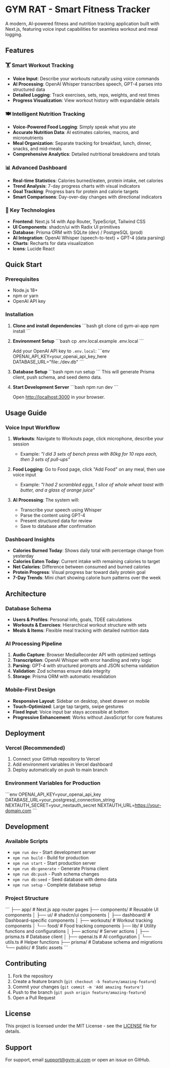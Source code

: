 # GYM RAT - Smart Fitness Tracker

A modern, AI-powered fitness and nutrition tracking application built with Next.js, featuring voice input capabilities for seamless workout and meal logging.

## Features

### 🏋️ Smart Workout Tracking

- **Voice Input**: Describe your workouts naturally using voice commands
- **AI Processing**: OpenAI Whisper transcribes speech, GPT-4 parses into structured data
- **Detailed Logging**: Track exercises, sets, reps, weights, and rest times
- **Progress Visualization**: View workout history with expandable details

### 🍽️ Intelligent Nutrition Tracking

- **Voice-Powered Food Logging**: Simply speak what you ate
- **Accurate Nutrition Data**: AI estimates calories, macros, and micronutrients
- **Meal Organization**: Separate tracking for breakfast, lunch, dinner, snacks, and mid-meals
- **Comprehensive Analytics**: Detailed nutritional breakdowns and totals

### 📊 Advanced Dashboard

- **Real-time Statistics**: Calories burned/eaten, protein intake, net calories
- **Trend Analysis**: 7-day progress charts with visual indicators
- **Goal Tracking**: Progress bars for protein and calorie targets
- **Smart Comparisons**: Day-over-day changes with directional indicators

### 🎯 Key Technologies

- **Frontend**: Next.js 14 with App Router, TypeScript, Tailwind CSS
- **UI Components**: shadcn/ui with Radix UI primitives
- **Database**: Prisma ORM with SQLite (dev) / PostgreSQL (prod)
- **AI Integration**: OpenAI Whisper (speech-to-text) + GPT-4 (data parsing)
- **Charts**: Recharts for data visualization
- **Icons**: Lucide React

## Quick Start

### Prerequisites

- Node.js 18+
- npm or yarn
- OpenAI API key

### Installation

1. **Clone and install dependencies**
   \`\`\`bash
   git clone <repository-url>
   cd gym-ai-app
   npm install
   \`\`\`

2. **Environment Setup**
   \`\`\`bash
   cp .env.local.example .env.local
   \`\`\`

   Add your OpenAI API key to `.env.local`:
   \`\`\`env
   OPENAI_API_KEY=your_openai_api_key_here
   DATABASE_URL="file:./dev.db"
   \`\`\`

3. **Database Setup**
   \`\`\`bash
   npm run setup
   \`\`\`
   This will generate Prisma client, push schema, and seed demo data.

4. **Start Development Server**
   \`\`\`bash
   npm run dev
   \`\`\`

   Open [http://localhost:3000](http://localhost:3000) in your browser.

## Usage Guide

### Voice Input Workflow

1. **Workouts**: Navigate to Workouts page, click microphone, describe your session

   - Example: _"I did 3 sets of bench press with 80kg for 10 reps each, then 3 sets of pull-ups"_

2. **Food Logging**: Go to Food page, click "Add Food" on any meal, then use voice input

   - Example: _"I had 2 scrambled eggs, 1 slice of whole wheat toast with butter, and a glass of orange juice"_

3. **AI Processing**: The system will:
   - Transcribe your speech using Whisper
   - Parse the content using GPT-4
   - Present structured data for review
   - Save to database after confirmation

### Dashboard Insights

- **Calories Burned Today**: Shows daily total with percentage change from yesterday
- **Calories Eaten Today**: Current intake with remaining calories to target
- **Net Calories**: Difference between consumed and burned calories
- **Protein Progress**: Visual progress bar toward daily protein goal
- **7-Day Trends**: Mini chart showing calorie burn patterns over the week

## Architecture

### Database Schema

- **Users & Profiles**: Personal info, goals, TDEE calculations
- **Workouts & Exercises**: Hierarchical workout structure with sets
- **Meals & Items**: Flexible meal tracking with detailed nutrition data

### AI Processing Pipeline

1. **Audio Capture**: Browser MediaRecorder API with optimized settings
2. **Transcription**: OpenAI Whisper with error handling and retry logic
3. **Parsing**: GPT-4 with structured prompts and JSON schema validation
4. **Validation**: Zod schemas ensure data integrity
5. **Storage**: Prisma ORM with automatic revalidation

### Mobile-First Design

- **Responsive Layout**: Sidebar on desktop, sheet drawer on mobile
- **Touch-Optimized**: Large tap targets, swipe gestures
- **Fixed Input**: Voice input bar stays accessible at bottom
- **Progressive Enhancement**: Works without JavaScript for core features

## Deployment

### Vercel (Recommended)

1. Connect your GitHub repository to Vercel
2. Add environment variables in Vercel dashboard
3. Deploy automatically on push to main branch

### Environment Variables for Production

\`\`\`env
OPENAI_API_KEY=your_openai_api_key
DATABASE_URL=your_postgresql_connection_string
NEXTAUTH_SECRET=your_nextauth_secret
NEXTAUTH_URL=https://your-domain.com
\`\`\`

## Development

### Available Scripts

- `npm run dev` - Start development server
- `npm run build` - Build for production
- `npm run start` - Start production server
- `npm run db:generate` - Generate Prisma client
- `npm run db:push` - Push schema changes
- `npm run db:seed` - Seed database with demo data
- `npm run setup` - Complete database setup

### Project Structure

\`\`\`
├── app/ # Next.js app router pages
├── components/ # Reusable UI components
│ ├── ui/ # shadcn/ui components
│ ├── dashboard/ # Dashboard-specific components
│ ├── workouts/ # Workout tracking components
│ └── food/ # Food tracking components
├── lib/ # Utility functions and configurations
│ ├── actions/ # Server actions
│ ├── prisma.ts # Database client
│ ├── openai.ts # AI configuration
│ └── utils.ts # Helper functions
├── prisma/ # Database schema and migrations
└── public/ # Static assets
\`\`\`

## Contributing

1. Fork the repository
2. Create a feature branch (`git checkout -b feature/amazing-feature`)
3. Commit your changes (`git commit -m 'Add amazing feature'`)
4. Push to the branch (`git push origin feature/amazing-feature`)
5. Open a Pull Request

## License

This project is licensed under the MIT License - see the [LICENSE](LICENSE) file for details.

## Support

For support, email support@gym-ai.com or open an issue on GitHub.
